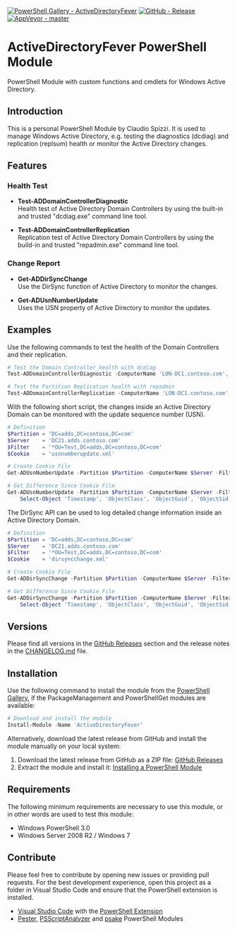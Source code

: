[![PowerShell Gallery - ActiveDirectoryFever](https://img.shields.io/badge/PowerShell_Gallery-ActiveDirectoryFever-0072C6.svg)](https://www.powershellgallery.com/packages/ActiveDirectoryFever)
[![GitHub - Release](https://img.shields.io/github/release/claudiospizzi/ActiveDirectoryFever.svg)](https://github.com/claudiospizzi/ActiveDirectoryFever/releases)
[![AppVeyor - master](https://img.shields.io/appveyor/ci/claudiospizzi/ActiveDirectoryFever/master.svg)](https://ci.appveyor.com/project/claudiospizzi/ActiveDirectoryFever/branch/master)

# ActiveDirectoryFever PowerShell Module

PowerShell Module with custom functions and cmdlets for Windows Active
Directory.

## Introduction

This is a personal PowerShell Module by Claudio Spizzi. It is used to manage
Windows Active Directory, e.g. testing the diagnostics (dcdiag) and replication
(replsum) health or monitor the Active Directory changes.

## Features

### Health Test

* **Test-ADDomainControllerDiagnostic**  
  Health test of Active Directory Domain Controllers by using the built-in and
  trusted "dcdiag.exe" command line tool.

* **Test-ADDomainControllerReplication**  
  Replication test of Active Directory Domain Controllers by using the build-in and trusted "repadmin.exe" command line tool.

### Change Report

* **Get-ADDirSyncChange**  
  Use the DirSync function of Active Directory to monitor the changes.

* **Get-ADUsnNumberUpdate**  
  Uses the USN property of Active Directory to monitor the updates.

## Examples

Use the following commands to test the health of the Domain Controllers and
their replication.

```powershell
# Test the Domain Controller health with dcdiag
Test-ADDomainControllerDiagnostic -ComputerName 'LON-DC1.contoso.com', 'LON-DC2.contoso.com'

# Test the Partition Replication health with repadmin
Test-ADDomainControllerReplication -ComputerName 'LON-DC1.contoso.com', 'LON-DC2.contoso.com'
```

With the following short script, the changes inside an Active Directory Domain
can be monitored with the update sequence number (USN).

```powershell
# Definition
$Partition = 'DC=adds,DC=contoso,DC=com'
$Server    = 'DC21.adds.contoso.com'
$Filter    = '*OU=Test,DC=adds,DC=contoso,DC=com'
$Cookie    = 'usnnumberupdate.xml'

# Create Cookie File
Get-ADUsnNumberUpdate -Partition $Partition -ComputerName $Server -FilterWildcard $Filter -CookieFile $Cookie -Once

# Get Difference Since Cookie File
Get-ADUsnNumberUpdate -Partition $Partition -ComputerName $Server -FilterWildcard $Filter -CookieFile $Cookie -CookieReadOnly -Once |
    Select-Object 'Timestamp', 'ObjectClass', 'ObjectGuid', 'ObjectSid', 'Identity', 'Account', 'Action', 'Field', 'Value' | Out-GridView
```

The DirSync API can be used to log detailed change information inside an Active
Directory Domain.

```powershell
# Definition
$Partition = 'DC=adds,DC=contoso,DC=com'
$Server    = 'DC21.adds.contoso.com'
$Filter    = '*OU=Test,DC=adds,DC=contoso,DC=com'
$Cookie    = 'dirsyncchange.xml'

# Create Cookie File
Get-ADDirSyncChange -Partition $Partition -ComputerName $Server -FilterWildcard $Filter -CookieFile $Cookie -Once

# Get Difference Since Cookie File
Get-ADDirSyncChange -Partition $Partition -ComputerName $Server -FilterWildcard $Filter -CookieFile $Cookie -CookieReadOnly -Once |
    Select-Object 'Timestamp', 'ObjectClass', 'ObjectGuid', 'ObjectSid', 'Identity', 'Account', 'Action', 'Field', 'Value' | Out-GridView
```




## Versions

Please find all versions in the [GitHub Releases] section and the release notes
in the [CHANGELOG.md] file.

## Installation

Use the following command to install the module from the [PowerShell Gallery],
if the PackageManagement and PowerShellGet modules are available:

```powershell
# Download and install the module
Install-Module -Name 'ActiveDirectoryFever'
```

Alternatively, download the latest release from GitHub and install the module
manually on your local system:

1. Download the latest release from GitHub as a ZIP file: [GitHub Releases]
2. Extract the module and install it: [Installing a PowerShell Module]

## Requirements

The following minimum requirements are necessary to use this module, or in other
words are used to test this module:

* Windows PowerShell 3.0
* Windows Server 2008 R2 / Windows 7

## Contribute

Please feel free to contribute by opening new issues or providing pull requests.
For the best development experience, open this project as a folder in Visual
Studio Code and ensure that the PowerShell extension is installed.

* [Visual Studio Code] with the [PowerShell Extension]
* [Pester], [PSScriptAnalyzer] and [psake] PowerShell Modules

[PowerShell Gallery]: https://www.powershellgallery.com/packages/ActiveDirectoryFever
[GitHub Releases]: https://github.com/claudiospizzi/ActiveDirectoryFever/releases
[Installing a PowerShell Module]: https://msdn.microsoft.com/en-us/library/dd878350

[CHANGELOG.md]: CHANGELOG.md

[Visual Studio Code]: https://code.visualstudio.com/
[PowerShell Extension]: https://marketplace.visualstudio.com/items?itemName=ms-vscode.PowerShell
[Pester]: https://www.powershellgallery.com/packages/Pester
[PSScriptAnalyzer]: https://www.powershellgallery.com/packages/PSScriptAnalyzer
[psake]: https://www.powershellgallery.com/packages/psake
